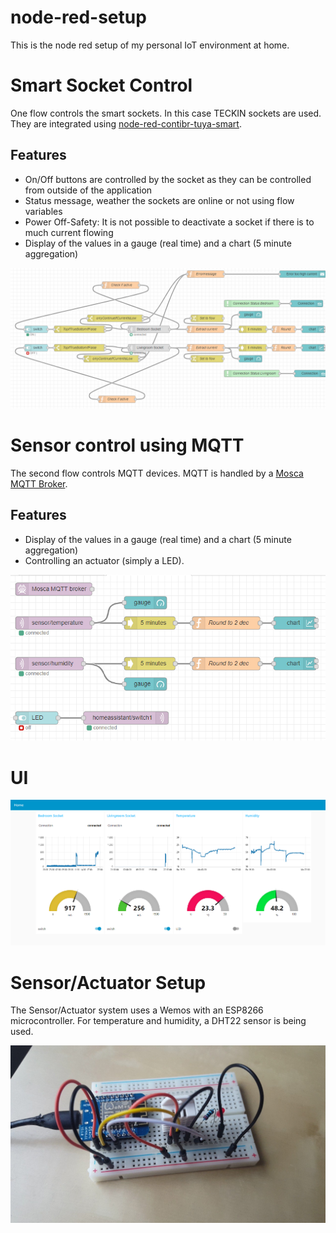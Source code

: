 # node-red-setup
This is the node red setup of my personal IoT environment at home.

# Smart Socket Control
One flow controls the smart sockets. In this case TECKIN sockets are used. They are integrated using [node-red-contibr-tuya-smart](https://github.com/hgross/node-red-contrib-tuya-smart).

## Features
- On/Off buttons are controlled by the socket as they can be controlled from outside of the application
- Status message, weather the sockets are online or not using flow variables
- Power Off-Safety: It is not possible to deactivate a socket if there is to much current flowing
- Display of the values in a gauge (real time) and a chart (5 minute aggregation)

![Socket Flow](https://github.com/ChFlick/node-red-setup/blob/master/socketFlow.png "Socket Flow")


# Sensor control using MQTT
The second flow controls MQTT devices. MQTT is handled by a [Mosca MQTT Broker](https://flows.nodered.org/node/node-red-contrib-mqtt-broker).

## Features
- Display of the values in a gauge (real time) and a chart (5 minute aggregation)
- Controlling an actuator (simply a LED).

![MQTT Flow](https://github.com/ChFlick/node-red-setup/blob/master/sensorFlow.png "Sensor Flow")

# UI
![Dashboard](https://github.com/ChFlick/node-red-setup/blob/master/dashboard.PNG "Dashboard")

# Sensor/Actuator Setup
The Sensor/Actuator system uses a Wemos with an ESP8266 microcontroller.
For temperature and humidity, a DHT22 sensor is being used.

![Sensor Actuator Setup](https://github.com/ChFlick/node-red-setup/blob/master/wemosSetup.jpg "Sensor Actuator Setup")
